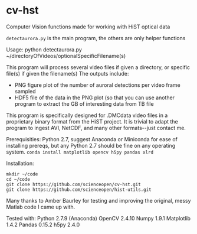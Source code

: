 cv-hst
======
Computer Vision functions made for working with HiST optical data

```detectaurora.py``` is the main program, the others are only helper functions

Usage:
python detectaurora.py ~/directoryOfVideos/optionalSpecificFilename(s)

This program will process several video files if given a directory, or specific file(s) if given the filename(s)
The outputs include:
* PNG figure plot of the number of auroral detections per video frame sampled
* HDF5 file of the data in the PNG plot (so that you can use another program to extract the GB of interesting data from TB file

This program is specifically designed for .DMCdata video files in a proprietary binary format from the HiST project. It is trivial to adapt the program to ingest AVI, NetCDF, and many other formats--just contact me.

Prerequisities:
Python 2.7, suggest Anaconda or Miniconda for ease of installing prereqs, but any Python 2.7 should be fine on any operating system.
```conda install matplotlib opencv h5py pandas xlrd```

Installation:
```
mkdir ~/code
cd ~/code
git clone https://github.com/scienceopen/cv-hst.git
git clone https://github.com/scienceopen/hist-utils.git
```

Many thanks to Amber Baurley for testing and improving the original, messy Matlab code I came up with.

Tested with:
Python 2.7.9 (Anaconda)
OpenCV 2.4.10
Numpy 1.9.1
Matplotlib 1.4.2
Pandas 0.15.2
h5py 2.4.0
